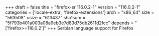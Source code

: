 +++
draft = false
title = "firefox-sr 116.0.2-1"
version = "116.0.2-1"
categories = ['locale-extra', 'firefox-extensions']
arch = "x86_64"
size = "563508"
usize = "613437"
sha1sum = "5f793b401a003a08a9eb3e7d83d75db2611d2fcc"
depends = "['firefox>=116.0.2']"
+++
Serbian language support for Firefox